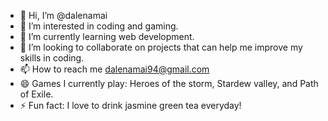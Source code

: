 - 👋 Hi, I’m @dalenamai
- 👀 I’m interested in coding and gaming.
- 🌱 I’m currently learning web development. 
- 💞️ I’m looking to collaborate on projects that can help me improve my skills in coding. 
- 📫 How to reach me dalenamai94@gmail.com
- 😄 Games I currently play: Heroes of the storm, Stardew valley, and Path of Exile.
- ⚡ Fun fact: I love to drink jasmine green tea everyday!

<!---
dalenamai/dalenamai is a ✨ special ✨ repository because its `README.md` (this file) appears on your GitHub profile.
You can click the Preview link to take a look at your changes.
--->
